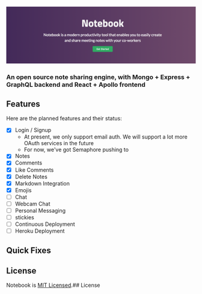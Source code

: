 ![NoteBook](./assets/static/images/logo.png)

### An open source note sharing engine, with Mongo + Express + GraphQL backend and React + Apollo frontend

## Features

Here are the planned features and their status:

- [x] Login / Signup
  - At present, we only support email auth. We will support a lot more OAuth services in the future
  - For now, we've got Semaphore pushing to
- [x] Notes
- [x] Comments
- [x] Like Comments
- [x] Delete Notes
- [x] Markdown Integration
- [x] Emojis
- [ ] Chat
- [ ] Webcam Chat
- [ ] Personal Messaging
- [ ] stickies
- [ ] Continuous Deployment
- [ ] Heroku Deployment

## Quick Fixes

## License

Notebook is [MIT Licensed](./LICENSE).## License
